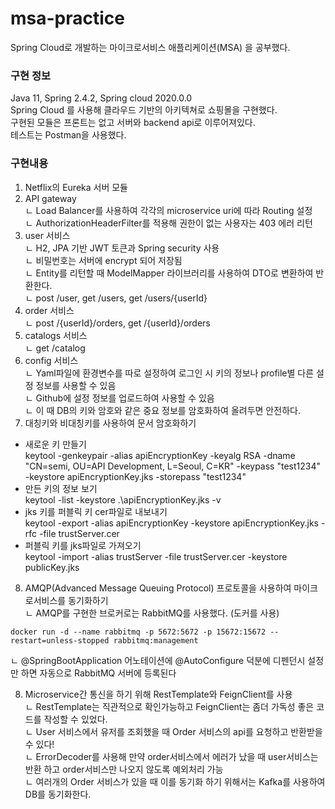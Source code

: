 # msa-practice
Spring Cloud로 개발하는 마이크로서비스 애플리케이션(MSA) 을 공부했다.

### 구현 정보
Java 11, Spring 2.4.2, Spring cloud 2020.0.0 <br>
Spring Cloud 를 사용해 클라우드 기반의 아키텍쳐로 쇼핑몰을 구현했다. <br>
구현된 모듈은 프론트는 없고 서버와 backend api로 이루어져있다.<br>
테스트는 Postman을 사용했다.

### 구현내용
1. Netflix의 Eureka 서버 모듈<br>
2. API gateway<br>
ㄴ Load Balancer를 사용하여 각각의 microservice uri에 따라 Routing 설정<br>
ㄴ AuthorizationHeaderFilter를 적용해 권한이 없는 사용자는 403 에러 리턴<br>
3. user 서비스 <br>
ㄴ H2, JPA 기반 JWT 토큰과 Spring security 사용<br>
ㄴ 비밀번호는 서버에 encrypt 되어 저장됨<br>
ㄴ Entity를 리턴할 때 ModelMapper 라이브러리를 사용하여 DTO로 변환하여 반환한다.<br>
ㄴ post /user, get /users, get /users/{userId}<br>
4. order 서비스<br>
ㄴ post /{userId}/orders, get /{userId}/orders <br>
5. catalogs 서비스<br>
ㄴ get /catalog<br>
6. config 서비스<br>
ㄴ Yaml파일에 환경변수를 따로 설정하여 로그인 시 키의 정보나 profile별 다른 설정 정보를 사용할 수 있음<br>
ㄴ Github에 설정 정보를 업로드하여 사용할 수 있음<br>
ㄴ 이 때 DB의 키와 암호와 같은 중요 정보를 암호화하여 올려두면 안전하다.<br>
7. 대칭키와 비대칭키를 사용하여 문서 암호화하기<br>
- 새로운 키 만들기<br>
keytool -genkeypair -alias apiEncryptionKey -keyalg RSA -dname "CN=semi, OU=API Development, L=Seoul, C=KR" -keypass "test1234" -keystore apiEncryptionKey.jks -storepass "test1234" <br>
- 만든 키의 정보 보기<br>
keytool -list -keystore .\apiEncryptionKey.jks -v <br>
- jks 키를 퍼블릭 키 cer파일로 내보내기<br>
keytool -export -alias apiEncryptionKey -keystore apiEncryptionKey.jks -rfc -file trustServer.cer<br>
- 퍼블릭 키를 jks파일로 가져오기<br>
keytool -import -alias trustServer -file trustServer.cer -keystore publicKey.jks<br>
8. AMQP(Advanced Message Queuing Protocol) 프로토콜을 사용하여 마이크로서비스를 동기화하기<br>
ㄴ AMQP를 구현한 브로커로는 RabbitMQ를 사용했다. (도커를 사용)<br>
```
docker run -d --name rabbitmq -p 5672:5672 -p 15672:15672 --restart=unless-stopped rabbitmq:management
```
ㄴ @SpringBootApplication 어노테이션에 @AutoConfigure 덕분에 디펜던시 설정만 하면 자동으로 RabbitMQ 서버에 등록된다 <br>

8. Microservice간 통신을 하기 위해 RestTemplate와 FeignClient를 사용<br>
ㄴ RestTemplate는 직관적으로 확인가능하고 FeignClient는 좀더 가독성 좋은 코드를 작성할 수 있었다.<br>
ㄴ User 서비스에서 유저를 조회했을 때 Order 서비스의 api를 요청하고 반환받을 수 있다!<br>
ㄴ ErrorDecoder를 사용해 만약 order서비스에서 에러가 났을 때 user서비스는 반환 하고 order서비스만 나오지 않도록 예외처리 가능<br>
ㄴ 여러개의 Order 서비스가 있을 때 이를 동기화 하기 위해서는 Kafka를 사용하여 DB를 동기화한다.<br>
